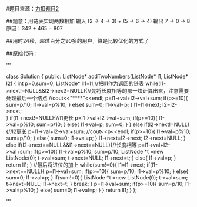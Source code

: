 #题目来源：[力扣题目2](https://leetcode-cn.com/problems/add-two-numbers)

##题意：用链表实现两数相加 输入 (2 -> 4 -> 3) + (5 -> 6 -> 4) 输出 7 -> 0 -> 8 原因：342 + 465 = 807

##用时24秒，超过百分之90多的用户，算是比较优化的方式了

##原始代码：

'''

class Solution {
public:
    ListNode* addTwoNumbers(ListNode* l1, ListNode* l2) {
        int p=0,sum=0;
        ListNode* ll1=l1;//把ll1作为返回的链表
        while(l1->next!=NULL&&l2->next!=NULL){//先将长度相等的那一块计算出来，注意需要处理最后一个结点
            //cout<<"****"<<endl;
            p=l1->val+l2->val+sum;
            if(p>=10){
                sum=p/10;
                l1->val=p%10;
            }
            else{
                sum=0;
                l1->val=p;
            }
            l1=l1->next;
            l2=l2->next;  
        }
        if(l1->next!=NULL){//l1更长
            p=l1->val+l2->val+sum;
            if(p>=10){
                l1->val=p%10;
                sum=p/10;
            }
            else{
                l1->val=p;
                sum=0;
            }
        }
        else
        if(l2->next!=NULL){//l2更长
            p=l1->val+l2->val+sum;
            //cout<<p<<endl;
            if(p>=10){
                l1->val=p%10;
                sum=p/10;
            }
            else{
                sum=0;
                l1->val=p;
            }
            l1->next=l2->next;
            l2->next=NULL;
        }
        else
        if(l2->next==NULL&&l1->next==NULL){//长度相等
            p=l1->val+l2->val+sum;
            if(p>=10){
                l1->val=p%10;
                sum=p/10;
                ListNode *t =new ListNode(0);
                t->val=sum;
                t->next=NULL;
                l1->next=t;
            }
            else{
                l1->val=p;
            }
            return ll1;
        }
        //最后将进位的加上
        while(sum!=0){
            l1=l1->next;
            if(l1->next==NULL){
                p=l1->val+sum;
                if(p>=10){
                 sum=p/10;
                 l1->val=p%10;
                }
                else{
                   sum=0;
                   l1->val=p;
                }
                if(sum!=0){
                  ListNode *t =new ListNode(0);
                  t->val=sum;
                  t->next=NULL;
                  l1->next=t;
                }
                break;
            }
            p=l1->val+sum;
            if(p>=10){
                sum=p/10;
                l1->val=p%10;
            }
            else{
                sum=0;
                l1->val=p;
            }
        }
        return ll1;
    }
};

'''
